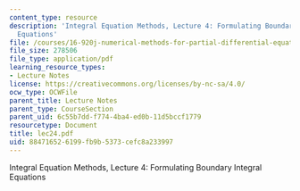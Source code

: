 ```yaml
---
content_type: resource
description: 'Integral Equation Methods, Lecture 4: Formulating Boundary Integral
  Equations'
file: /courses/16-920j-numerical-methods-for-partial-differential-equations-sma-5212-spring-2003/884716526199fb9b5373cefc8a233997_lec24.pdf
file_size: 278506
file_type: application/pdf
learning_resource_types:
- Lecture Notes
license: https://creativecommons.org/licenses/by-nc-sa/4.0/
ocw_type: OCWFile
parent_title: Lecture Notes
parent_type: CourseSection
parent_uid: 6c55b7dd-f774-4ba4-ed0b-11d5bccf1779
resourcetype: Document
title: lec24.pdf
uid: 88471652-6199-fb9b-5373-cefc8a233997
---
```

Integral Equation Methods, Lecture 4: Formulating Boundary Integral Equations